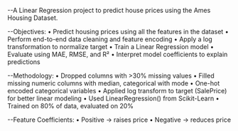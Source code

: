 --A Linear Regression project to predict house prices using the Ames Housing Dataset.

--Objectives:
	•	Predict housing prices using all the features in the dataset
	•	Perform end-to-end data cleaning and feature encoding
	•	Apply a log transformation to normalize target
	•	Train a Linear Regression model
	•	Evaluate using MAE, RMSE, and R²
	•	Interpret model coefficients to explain predictions
 
--Methodology:
	•	Dropped columns with >30% missing values
	•	Filled missing numeric columns with median, categorical with mode
	•	One-hot encoded categorical variables
	•	Applied log transform to target (SalePrice) for better linear modeling
	•	Used LinearRegression() from Scikit-Learn
	•	Trained on 80% of data, evaluated on 20%
 
--Feature Coefficients:
	•	Positive → raises price
	•	Negative → reduces price
